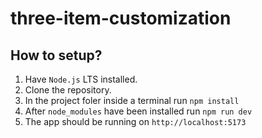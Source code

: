 # three-item-customization

## How to setup?

1. Have `Node.js` LTS installed.
2. Clone the repository.
3. In the project foler inside a terminal run `npm install`
4. After `node_modules` have been installed run `npm run dev`
5. The app should be running on `http://localhost:5173`
